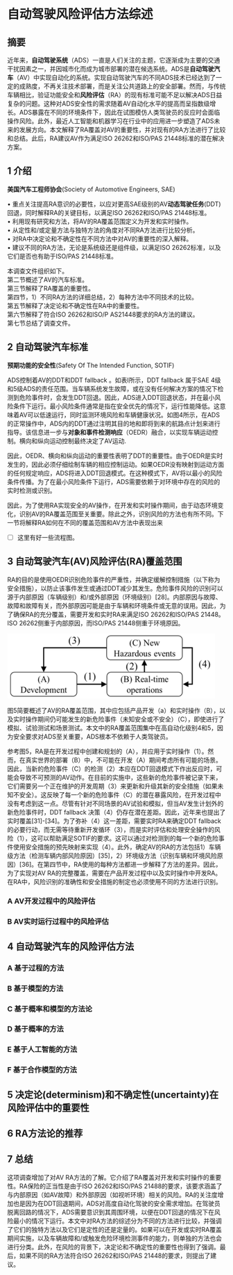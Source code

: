 # 自动驾驶风险评估方法综述
## 摘要
近年来，**自动驾驶系统**（ADS）一直是人们关注的主题，它逐渐成为主要的交通干扰因素之一，并因城市化而成为城市部署的潜在候选系统。ADS是**自动驾驶汽车**（AV）中实现自动化的系统。实现自动驾驶汽车的不同ADS技术已经达到了一定的成熟度，不再关注技术部署，而是关注公共道路上的安全部署。然而，与传统车辆相比，验证功能安全和**风险评估**（RA）的现有标准可能不足以解决ADS日益复杂的问题。这种对ADS安全性的需求随着AV自动化水平的提高而呈指数级增长。ADS暴露在不同的环境条件下，因此在试图模仿人类驾驶员的反应时会面临操作风险。此外，最近人工智能和机器学习在行业中的应用进一步塑造了ADS未来的发展方向。本文解释了RA覆盖对AV的重要性，并对现有的RA方法进行了比较和总结。此后，RA建议AV作为满足ISO 26262和ISO/PAS 21448标准的潜在解决方案。

## 1 介绍
**美国汽车工程师协会**(Society of Automotive Engineers, SAE)

• 重点关注提高RA意识的必要性，以应对更高SAE级别的AV**动态驾驶任务**(DDT)回退，同时解释RA的关键目标，以满足ISO 26262和ISO/PAS 21448标准。  
• 利用现有研究和方法，将AV的RA覆盖范围定义为开发和实时操作。  
• 从定性和/或定量方法与独特方法的角度对不同RA方法进行比较分析。  
• 对RA中决定论和不确定性在不同方法中对AV的重要性的深入解释。  
• 建议不同的RA方法，无论是系统级还是组件级，以满足ISO 26262标准，以及它们是否也有助于ISO/PAS 21448标准。

本调查文件组织如下。  
第二节概述了AV的汽车标准。  
第三节解释了RA覆盖的重要性。  
第四节，1）不同RA方法的详细总结，2）每种方法中不同技术的比较。  
第五节解释了决定论和不确定性在RA中的重要性。  
第六节解释了符合ISO 26262和ISO/P AS21448要求的RA方法的建议。  
第七节总结了调查文件。

## 2 自动驾驶汽车标准
**预期功能的安全性**(Safety Of The Intended Function, SOTIF)

ADS控制着AV的DDT和DDT fallback 。如表I所示，DDT fallback 属于SAE 4级和5级ADS的责任范围。当车辆系统发生故障，或在没有任何解决方案的情况下检测到危险事件时，会发生DDT回退。因此，ADS进入DDT回退状态，并在最小风险条件下运行。最小风险条件通常是指在安全优先的情况下，运行性能降低。这意味着AV可以低速运行，同时监测环境风险和车辆健康状况。如图4所示，在ADS的正常操作中，ADS内的DDT通过注明其目的地和即将到来的航路点计划来进行指导。该信息进一步与**对象和事件检测响应**（OEDR）融合，以实现车辆运动控制。横向和纵向运动控制最终决定了AV运动.

因此，OEDR、横向和纵向运动的重要性表明了DDT的重要性。由于OEDR是实时发生的，因此必须仔细绘制车辆的相应控制运动。如果OEDR没有映射到运动方面的任何规定响应，ADS将进入DDT回退模式。在这种模式下，AV将以最小的风险条件传播。为了在最小风险条件下运行，ADS需要依赖于对环境中存在的风险的实时检测或识别。

因此，为了使用RA实现安全的AV操作，在开发和实时操作期间，由于动态环境变化，识别AV的RA覆盖范围至关重要。除此之外，识别风险的方法也有所不同。下一节将解释RA如何在不同的覆盖范围和AV方法中表现出来

- [ ] 这里有好一些流程图。

## 3 自动驾驶汽车(AV)风险评估(RA)覆盖范围
RA的目的是使用OEDR识别危险事件的严重性，并确定缓解控制措施（以下称为安全措施），以防止该事件发生或通过DDT减少其发生。危险事件风险的识别可以源于内部原因（车辆级别）和/或外部原因（环境级别）[28]。内部原因与故障、故障和故障有关，而外部原因可能是由于车辆和环境条件或无意的误用。因此，为了确保RA的充分覆盖，需要开发和实时RA来满足ISO 26262和ISO/PAS 21448。ISO 26262侧重于内部原因，而ISO/PAS 21448侧重于环境原因。

![图五](/note/img/屏幕截图%202023-11-30%20173742.png)

图5简要概述了AV的RA覆盖范围，其中应包括产品开发（a）和实时操作（B），以及实时操作期间仍可能发生的新危险事件（未知安全或不安全）（C），即使进行了模拟、试验测试和场景测试。本文中的RA覆盖范围集中在高自动化级别4和5，因为安全要求对ADS至关重要，ADS根本不依赖于人类驾驶员。

参考图5，RA是在开发过程中创建和规划的（A），并应用于实时操作（1）。然而，在真实世界的部署（B）中，不可能在开发（A）期间考虑所有可能的场景。因此，当新的危险事件（C）的检测（2）本应在DDT回退模式下作出反应时，可能会导致不可预测的AV动作。在目前的实施中，这些新的危险事件被记录下来，它们需要另一个正在维护的开发周期（3）来更新和升级其新的安全措施（如果未知不安全）。这反映了每一个新的危险事件（C）的潜在暴露风险，在开发过程中没有考虑到这一点。尽管有针对不同场景的AV试验和模拟，但当AV发生计划外的新危险事件时，DDT fallback 决策（4）仍存在潜在差距。因此，近年来也提出了实时覆盖[31]-[34]。为了弥补（4）这一差距，需要实时RA来确定DDT fallback的必要行动，而无需等待重新开发循环（3），而是实时评估和处理安全操作的风险（1），这可以帮助满足SOTIF的要求。这可以通过对检测到的每一个新的危险事件使用安全措施的预先映射来实现（4）。此外，确定AV的RA的方法包括1）车辆级方法（检测车辆内部风险原因）[35]，2）环境级方法（识别车辆和环境风险原因）[36]。在第四节中，RA使用的每种方法都进一步解释了方法的差异。因此，为了实现对AV RA的完整覆盖，需要在产品开发过程中以及实时操作中开发RA。在RA中，风险识别的准确性和安全措施的制定也必须使用不同的方法进行识别。

### A AV开发过程中的风险评估

### B AV实时运行过程中的风险评估

## 4 自动驾驶汽车的风险评估方法

### A 基于过程的方法

### B 基于模型的方法

### C 基于概率和模型的方法论

### D 基于概率的方法

### E 基于人工智能的方法

### F 基于合作模型的方法

## 5 决定论(determinism)和不确定性(uncertainty)在风险评估中的重要性

## 6 RA方法论的推荐

## 7 总结
这项调查增加了对AV RA方法的了解。它介绍了RA覆盖对开发和实时操作的重要性。RA保险的正当性是由于ISO 26262和ISO/PAS 21488的要求，该要求涵盖了与内部原因（如AV故障）和外部原因（如视听环境）相关的风险。RA的关注度增加也是因为在DDT回退期间，ADS对高度自动化驾驶的安全需求增加。在驾驶员脱离回路的情况下，ADS需要意识到其周围环境，以便在DDT回退的情况下在风险最小的情况下运行。本文中对RA方法的综述分为不同的方法进行比较，并强调了它们的独特方法以及它们是定性的还是定量的。如果可以在开发或实时RA覆盖期间实施，以及车辆故障和/或触发危险环境检测事件的能力，则单独的方法也会进行分类。此外，在风险的背景下，决定论和不确定性的重要性也得到了强调。最后，如果不同的RA方法符合ISO 26262和ISO/PAS 21448的要求，则提出了建议。
